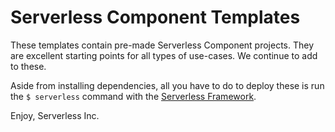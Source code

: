 # Serverless Component Templates

These templates contain pre-made Serverless Component projects.  They are excellent starting points for all types of use-cases.  We continue to add to these.

Aside from installing dependencies, all you have to do to deploy these is run the `$ serverless` command with the [Serverless Framework](https://www.github.com/serverless/serverless).

Enjoy,
Serverless Inc.
